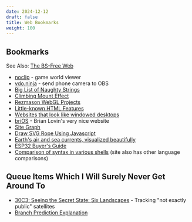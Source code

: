 ```yaml
---
date: 2024-12-12
draft: false
title: Web Bookmarks
weight: 100
---
```


## Bookmarks

See Also: [The BS-Free Web](/notes/no_bs_web.html)

- [noclip](https://noclip.website) - game world viewer
- [vdo.ninja](https://vdo.ninja) - send phone camera to OBS
- [Big List of Naughty Strings](https://github.com/minimaxir/big-list-of-naughty-strings)
- [Climbing Mount Effect](https://acko.net/blog/climbing-mt-effect/)
- [Rezmason WebGL Projects](https://rezmason.net/projects.html)
- [Little-known HTML Features](https://markodenic.com/html-tips/)
- [Websites that look like windowed desktops](https://simone.computer/#/webdesktops)
- [briOS](https://github.com/brianlovin/briOS) - Brian Lovin's very nice website
- [Site Graph](https://www.cs.cornell.edu/~kt/post/site-graph/)
- [Draw SVG Rope Using Javascript](https://muffinman.io/blog/draw-svg-rope-using-javascript/)
- [Earth's air and sea currents, visualized beautifully](https://earth.nullschool.net/)
- [ESP32 Buyer's Guide](https://eitherway.io/posts/esp32-buyers-guide)
- [Comparison of syntax in various shells](https://hyperpolyglot.org/unix-shells) (site also has other language comparisons)

## Queue Items Which I Will Surely Never Get Around To

- [30C3: Seeing the Secret State: Six Landscapes](https://youtube.com/watch?v=lvEMSRKniWk) - Tracking "not exactly public" satellites
- [Branch Prediction Explanation](https://danluu.com/branch-prediction)
